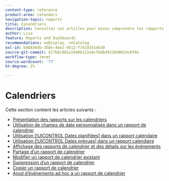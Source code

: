 ```yaml
---
content-type: reference
product-area: calendars
navigation-topic: reports
title: Calendriers
description: Consultez ces articles pour mieux comprendre les rapports de calendrier dans Adobe Workfront.
author: Lisa
feature: Reports and Dashboards
recommendations: noDisplay, noCatalog
exl-id: b46834db-358e-4ee2-9512-f7419351de30
source-git-commit: 417b8c081a1940b112e8cfbd6d9216d802dc8f8e
workflow-type: tm+mt
source-wordcount: '77'
ht-degree: 2%

---
```


# Calendriers

Cette section contient les articles suivants :

* [Présentation des rapports sur les calendriers](../../../reports-and-dashboards/reports/calendars/calendar-reports-overview.md)
* [Utilisation de champs de date personnalisés dans un rapport de calendrier](../../../reports-and-dashboards/reports/calendars/use-custom-dates.md)
* [Utilisation [!UICONTROL Dates planifiées] dans un rapport calendaire](../../../reports-and-dashboards/reports/calendars/use-planned-dates.md)
* [Utilisation [!UICONTROL Dates prévues] dans un rapport calendaire](../../../reports-and-dashboards/reports/calendars/use-projected-dates.md)
* [Affichage des rapports de calendrier et des détails sur les événements](../../../reports-and-dashboards/reports/calendars/view-calendar-reports-and-event-details.md)
* [Partage d’un rapport de calendrier](../../../reports-and-dashboards/reports/calendars/share-a-calendar-report.md)
* [Modifier un rapport de calendrier existant](../../../reports-and-dashboards/reports/calendars/edit-an-existing-calendar-report.md)
* [Suppression d’un rapport de calendrier](../../../reports-and-dashboards/reports/calendars/delete-a-calendar-report.md)
* [Copier un rapport de calendrier](../../../reports-and-dashboards/reports/calendars/copy-a-calendar-report.md)
* [Ajout d’événements ad hoc à un rapport de calendrier](../../../reports-and-dashboards/reports/calendars/add-ad-hoc-events.md)

